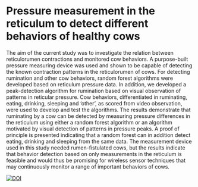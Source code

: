 # Pressure measurement in the reticulum to detect different behaviors of healthy cows

The aim of the current study was to investigate the relation between reticulorumen contractions and monitored cow behaviors. A purpose-built pressure measuring device was used and shown to be capable of detecting the known contraction patterns in the reticulorumen of cows. For detecting rumination and other cow behaviors, random forest algorithms were developed based on reticulum pressure data. In addition, we developed a peak-detection algorithm for rumination based on visual observation of patterns in reticular pressure. Cow behaviors, differentiated in ruminating, eating, drinking, sleeping and ‘other’, as scored from video observation, were used to develop and test the algorithms. The results demonstrate that ruminating by a cow can be detected by measuring pressure differences in the reticulum using either a random forest algorithm or an algorithm motivated by visual detection of patterns in pressure peaks. A proof of principle is presented indicating that a random forest can in addition detect eating, drinking and sleeping from the same data. The measurement device used in this study needed rumen-fistulated cows, but the results indicate that behavior detection based on only measurements in the reticulum is feasible and would thus be promising for wireless sensor techniques that may continuously monitor a range of important behaviors of cows.

[![DOI](https://zenodo.org/badge/DOI/10.5281/zenodo.4538933.svg)](https://doi.org/10.5281/zenodo.4538933)
